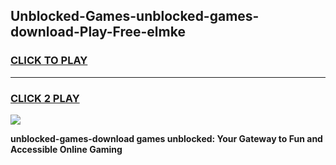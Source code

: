 
## Unblocked-Games-unblocked-games-download-Play-Free-elmke
<h3>
<a href="https://premium76.site?title=unblocked-games-download&ref=18A1">CLICK TO PLAY</a></h3>
<hr>

<h3>
<a href="https://premium76.site?title=unblocked-games-download&ref=18A1">CLICK 2 PLAY</a>
  
</h3>

<a href="https://premium76.site?title=unblocked-games-download&ref=18A1"><img src="https://clearcache.store/games.png"></a>


**unblocked-games-download games unblocked: Your Gateway to Fun and Accessible Online Gaming**
